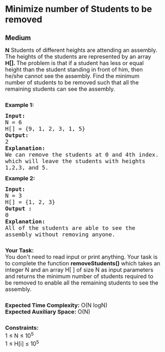 # Minimize number of Students to be removed
## Medium
<div class="problems_problem_content__Xm_eO"><p><span style="font-size:18px"><strong>N</strong> Students of different heights are attending an assembly. The heights of the students are represented by an array<strong> </strong><strong>H[]. </strong>The problem is that if a student has less or equal height than the student standing in front of him, then he/she cannot see the assembly. Find the minimum number of students to be removed such that all the remaining students can see the assembly.</span><br>
&nbsp;</p>

<p><span style="font-size:18px"><strong>Example 1:</strong></span></p>

<pre><span style="font-size:18px"><strong>Input:
</strong>N = 6
H[] = {9, 1, 2, 3, 1, 5}
<strong>Output:
</strong>2
<strong>Explanation:</strong>
We can remove the students at 0 and 4th index.</span>
<span style="font-size:18px">which will leave the students with heights
1,2,3, and 5.</span>
</pre>

<div><span style="font-size:18px"><strong>Example 2:</strong></span></div>

<pre><span style="font-size:18px"><strong>Input:
</strong>N = 3
H[] = {1, 2, 3} 
<strong>Output :</strong>
0</span>
<span style="font-size:18px"><strong>Explanation:</strong>
All of the students are able to see the
assembly without removing anyone.</span>
</pre>

<p><br>
<span style="font-size:18px"><strong>Your Task:&nbsp;&nbsp;</strong><br>
You don't need to read input or print anything. Your task is to complete the function <strong>removeStudents()</strong>&nbsp;which takes an integer N and an array H[ ] of size N as input parameters and returns the minimum number of students required to be removed to enable all the remaining students to see&nbsp;the assembly.</span></p>

<p><br>
<span style="font-size:18px"><strong>Expected Time Complexity:</strong> O(N logN)<br>
<strong>Expected Auxiliary Space:</strong> O(N)</span></p>

<p><br>
<span style="font-size:18px"><strong>Constraints:</strong><br>
1 ≤ N ≤ 10<sup>5</sup><br>
1 ≤ H[i] ≤ 10<sup>5</sup></span></p>
</div>